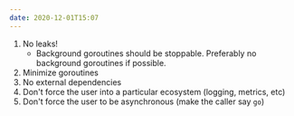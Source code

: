 ```yaml
---
date: 2020-12-01T15:07
---
```


1. No leaks! 
   - Background goroutines should be stoppable. Preferably no background goroutines if possible.
2. Minimize goroutines
3. No external dependencies
4. Don't force the user into a particular ecosystem (logging, metrics, etc)
5. Don't force the user to be asynchronous (make the caller say `go`) 
